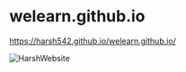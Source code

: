 # welearn.github.io
https://harsh542.github.io/welearn.github.io/



![HarshWebsite](https://user-images.githubusercontent.com/65009685/114304142-40cd7500-9aef-11eb-8f35-020a90470c77.gif)
